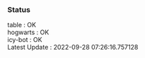 ### Status


table : OK  
hogwarts : OK  
icy-bot : OK  
Latest Update : 2022-09-28 07:26:16.757128
